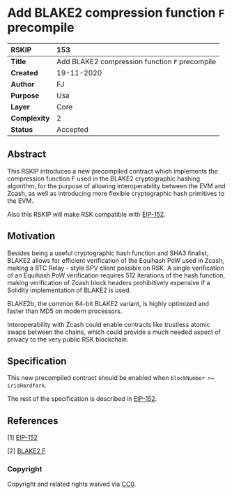 # Add BLAKE2 compression function `F` precompile

|RSKIP          |153           |
| :------------ |:-------------|
|**Title**      |Add BLAKE2 compression function `F` precompile |
|**Created**    |19-11-2020 |
|**Author**     |FJ |
|**Purpose**    |Usa |
|**Layer**      |Core |
|**Complexity** |2 |
|**Status**     |Accepted |

## Abstract

This RSKIP introduces a new precompiled contract which implements the compression function F used in the BLAKE2 cryptographic hashing algorithm, for the purpose of allowing interoperability between the EVM and Zcash, as well as introducing more flexible cryptographic hash primitives to the EVM.

Also this RSKIP will make RSK compatible with [EIP-152](https://github.com/ethereum/EIPs/blob/master/EIPS/eip-152.md).

## Motivation

Besides being a useful cryptographic hash function and SHA3 finalist, BLAKE2 allows for efficient verification of the Equihash PoW used in Zcash, making a BTC Relay - style SPV client possible on RSK. A single verification of an Equihash PoW verification requires 512 iterations of the hash function, making verification of Zcash block headers prohibitively expensive if a Solidity implementation of BLAKE2 is used.

BLAKE2b, the common 64-bit BLAKE2 variant, is highly optimized and faster than MD5 on modern processors.

Interoperability with Zcash could enable contracts like trustless atomic swaps between the chains, which could provide a much needed aspect of privacy to the very public RSK blockchain.

## Specification

This new precompiled contract should be enabled when `blockNumber >= irisHardfork`.

The rest of the specification is described in [EIP-152](https://github.com/ethereum/EIPs/blob/master/EIPS/eip-152.md).

## References

[1] [EIP-152](https://github.com/ethereum/EIPs/blob/master/EIPS/eip-152.md)

[2] [BLAKE2 F](https://tools.ietf.org/html/rfc7693#section-3.2)

### Copyright

Copyright and related rights waived via [CC0](https://creativecommons.org/publicdomain/zero/1.0/).
